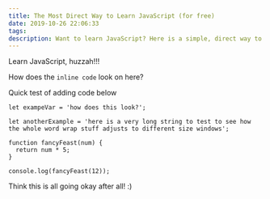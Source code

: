 ```yaml
---
title: The Most Direct Way to Learn JavaScript (for free)
date: 2019-10-26 22:06:33
tags:
description: Want to learn JavaScript? Here is a simple, direct way to learn it, without having to spend any money.
---
```


Learn JavaScript, huzzah!!!

How does the <code>inline code</code> look on here?

Quick test of adding code below

<pre><code class="language-js">let exampeVar = 'how does this look?';

let anotherExample = 'here is a very long string to test to see how the whole word wrap stuff adjusts to different size windows';

function fancyFeast(num) {
  return num * 5;
}

console.log(fancyFeast(12));
</code></pre>

Think this is all going okay after all! :)
